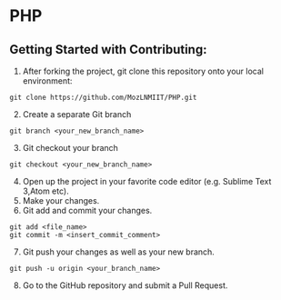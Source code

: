 # PHP

##

## Getting Started with Contributing:
1. After forking the project, git clone this repository onto your local environment:
```
git clone https://github.com/MozLNMIIT/PHP.git
```
2. Create a separate Git branch
```
git branch <your_new_branch_name>
```
3. Git checkout your branch
```
git checkout <your_new_branch_name>
```
4. Open up the project in your favorite code editor (e.g. Sublime Text 3,Atom etc).
5. Make your changes.
6. Git add and commit your changes.
```
git add <file_name>
git commit -m <insert_commit_comment>
```
7. Git push your changes as well as your new branch.
```
git push -u origin <your_branch_name>
```
8. Go to the GitHub repository and submit a Pull Request.
